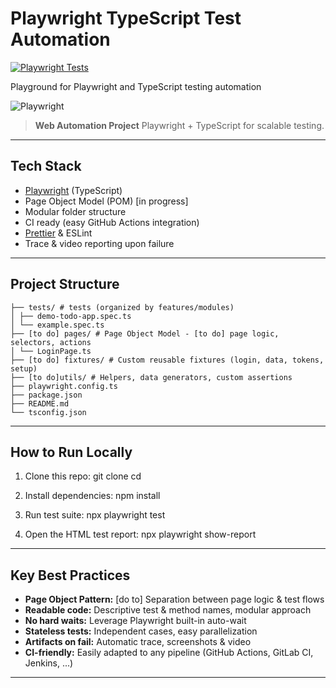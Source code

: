 # Playwright TypeScript Test Automation

[![Playwright Tests](https://github.com/jkwiecinska-work/playwright-typescript/actions/workflows/playwright.yml/badge.svg)](https://github.com/jkwiecinska-work/playwright-typescript/actions/workflows/playwright.yml)

Playground for Playwright and TypeScript testing automation

![Playwright](https://playwright.dev/img/playwright-logo.svg)

> **Web Automation Project**
> Playwright + TypeScript for scalable testing.

---

## Tech Stack

- [Playwright](https://playwright.dev/) (TypeScript)
- Page Object Model (POM) [in progress]
- Modular folder structure
- CI ready (easy GitHub Actions integration)
- [Prettier](https://prettier.io/) & ESLint
- Trace & video reporting upon failure

---

## Project Structure
```
├── tests/ # tests (organized by features/modules)
│ ├── demo-todo-app.spec.ts
│ └── example.spec.ts
├── [to do] pages/ # Page Object Model - [to do] page logic, selectors, actions
│ └── LoginPage.ts
├── [to do] fixtures/ # Custom reusable fixtures (login, data, tokens, setup)
├── [to do]utils/ # Helpers, data generators, custom assertions
├── playwright.config.ts
├── package.json
├── README.md
└── tsconfig.json

```
---

## How to Run Locally

1. Clone this repo:
   git clone <repo-url>
   cd <project-folder>

2. Install dependencies:
npm install

3. Run test suite:
npx playwright test

4. Open the HTML test report:
npx playwright show-report

---

## Key Best Practices

- **Page Object Pattern:** [do to] Separation between page logic & test flows
- **Readable code:** Descriptive test & method names, modular approach
- **No hard waits:** Leverage Playwright built-in auto-wait
- **Stateless tests:** Independent cases, easy parallelization
- **Artifacts on fail:** Automatic trace, screenshots & video
- **CI-friendly:** Easily adapted to any pipeline (GitHub Actions, GitLab CI, Jenkins, ...)

---
